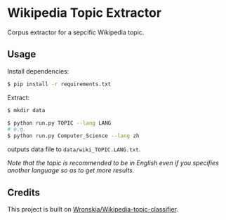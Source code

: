 # Wikipedia Topic Extractor

Corpus extractor for a sepcific Wikipedia topic.

## Usage

Install dependencies:

```bash
$ pip install -r requirements.txt
```

Extract:

```bash
$ mkdir data

$ python run.py TOPIC --lang LANG
# e.g.
$ python run.py Computer_Science --lang zh
```
outputs data file to `data/wiki_TOPIC.LANG.txt`.

*Note that the topic is recommended to be in English even if you specifies another language so as to get more results.*

## Credits

This project is built on [Wronskia/Wikipedia-topic-classifier](https://github.com/Wronskia/Wikipedia-topic-classifier).
